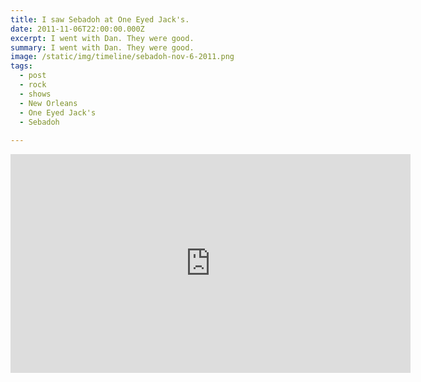 ```yaml
---
title: I saw Sebadoh at One Eyed Jack's.
date: 2011-11-06T22:00:00.000Z
excerpt: I went with Dan. They were good.
summary: I went with Dan. They were good.
image: /static/img/timeline/sebadoh-nov-6-2011.png
tags:
  - post 
  - rock
  - shows
  - New Orleans
  - One Eyed Jack's
  - Sebadoh
  
---
```


<iframe width="640" height="350" src="https://www.youtube.com/embed/MwPA4A1iAEs" frameborder="0" allow="accelerometer; autoplay; encrypted-media; gyroscope; picture-in-picture" allowfullscreen></iframe>